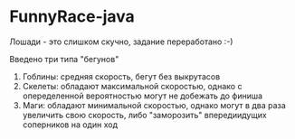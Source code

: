# FunnyRace-java

Лошади - это слишком скучно, задание переработано :-)

Введено три типа "бегунов"

1) Гоблины: средняя скорость, бегут без выкрутасов
2) Скелеты: обладают максимальной скоростью, однако с опеределенной вероятностью могут не добежать до финиша
3) Маги: обладают минимальной скоростью, однако могут в два раза увеличить свою скорость, либо "заморозить" впередиидущих соперников на один ход
